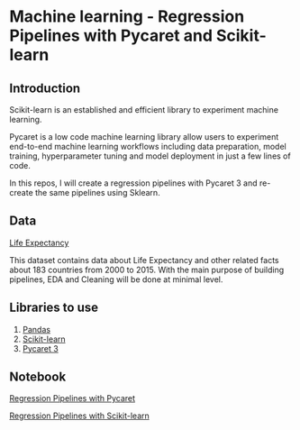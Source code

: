 # Machine learning - Regression Pipelines with Pycaret and Scikit-learn

## Introduction
Scikit-learn is an established and efficient library to experiment machine learning.

Pycaret is a low code machine learning library allow users to experiment end-to-end machine learning workflows including data preparation, model training, hyperparameter tuning and model deployment in just a few lines of code.

In this repos, I will create a regression pipelines with Pycaret 3 and re-create the same pipelines using Sklearn.

## Data
[Life Expectancy](https://www.kaggle.com/datasets/kumarajarshi/life-expectancy-who?select=Life+Expectancy+Data.csv)

This dataset contains data about Life Expectancy and other related facts about 183 countries from 2000 to 2015.
With the main purpose of building pipelines, EDA and Cleaning will be done at minimal level.

## Libraries to use
1. [Pandas](https://pandas.pydata.org/)
2. [Scikit-learn](https://scikit-learn.org/stable/)
3. [Pycaret 3](https://pycaret.org/)

## Notebook
[Regression Pipelines with Pycaret](https://github.com/halethithu/ML_Pipelines_Pycaret_vs_Sklearn/blob/main/Pycaret_Pipeline.ipynb)

[Regression Pipelines with Scikit-learn](https://github.com/halethithu/ML_Pipelines_Pycaret_vs_Sklearn/blob/main/Sklearn_Pipeline.ipynb)

